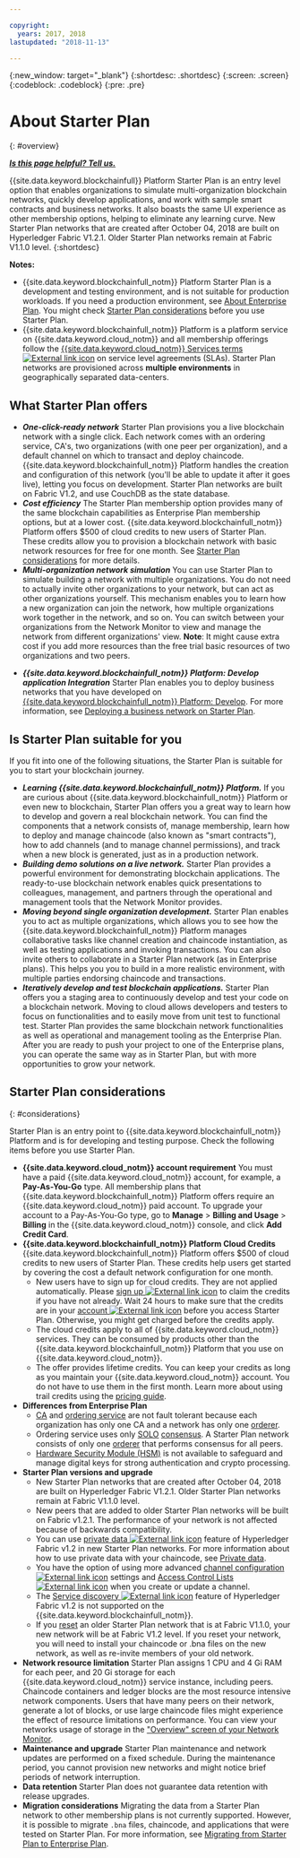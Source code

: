 ```yaml
---

copyright:
  years: 2017, 2018
lastupdated: "2018-11-13"

---
```


{:new_window: target="_blank"}
{:shortdesc: .shortdesc}
{:screen: .screen}
{:codeblock: .codeblock}
{:pre: .pre}

# About Starter Plan
{: #overview}


***[Is this page helpful? Tell us.](https://www.surveygizmo.com/s3/4501493/IBM-Blockchain-Documentation)***


{{site.data.keyword.blockchainfull}} Platform Starter Plan is an entry level option that enables organizations to simulate multi-organization blockchain networks, quickly develop applications, and work with sample smart contracts and business networks. It also boasts the same UI experience as other membership options, helping to eliminate any learning curve. New Starter Plan networks that are created after October 04, 2018 are built on Hyperledger Fabric V1.2.1. Older Starter Plan networks remain at Fabric V1.1.0 level.
{:shortdesc}

**Notes:**
- {{site.data.keyword.blockchainfull_notm}} Platform Starter Plan is a development and testing environment, and is not suitable for production workloads. If you need a production environment, see [About Enterprise Plan](enterprise_plan.html). You might check [Starter Plan considerations](#considerations) before you use Starter Plan.
- {{site.data.keyword.blockchainfull_notm}} Platform is a platform service on {{site.data.keyword.cloud_notm}} and all membership offerings follow the [{{site.data.keyword.cloud_notm}} Services terms ![External link icon](images/external_link.svg "External link icon")](https://www-03.ibm.com/software/sla/sladb.nsf/sla/bm-6605-13 "{{site.data.keyword.cloud_notm}} Services terms") on service level agreements (SLAs). Starter Plan networks are provisioned across **multiple environments** in geographically separated data-centers.

## What Starter Plan offers

- **_One-click-ready network_**
    Starter Plan provisions you a live blockchain network with a single click. Each network comes with an ordering service, CA's, two organizations (with one peer per organization), and a default channel on which to transact and deploy chaincode. {{site.data.keyword.blockchainfull_notm}} Platform handles the creation and configuration of this network (you'll be able to update it after it goes live), letting you focus on development. Starter Plan networks are built on Fabric V1.2, and use CouchDB as the state database. <!--The free trial provides you up to two organizations and two peers.-->
- **_Cost efficiency_**
    The Starter Plan membership option provides many of the same blockchain capabilities as Enterprise Plan membership options, but at a lower cost. {{site.data.keyword.blockchainfull_notm}} Platform offers $500 of cloud credits to new users of Starter Plan. These credits allow you to provision a blockchain network with basic network resources for free for one month. See [Starter Plan considerations](#starter-plan-considerations) for more details.
- **_Multi-organization network simulation_**
    You can use Starter Plan to simulate building a network with multiple organizations. You do not need to actually invite other organizations to your network, but can act as other organizations yourself. This mechanism enables you to learn how a new organization can join the network, how multiple organizations work together in the network, and so on. You can switch between your organizations from the Network Monitor to view and manage the network from different organizations' view.
    **Note**: It might cause extra cost if you add more resources than the free trial basic resources of two organizations and two peers.
<!-- - **_Easy to deploy sample applications_**
    Starter Plan uses the Toolchain service in {{site.data.keyword.cloud_notm}} to deploy samples with simple clicks. After you deploy and launch a sample, the chaincode and applications automatically run for your blockchain network. For more information about sample applications, see [Deploying sample applications](howto/prebuilt_samples.html). -->
- **_{{site.data.keyword.blockchainfull_notm}} Platform: Develop application Integration_**
    Starter Plan enables you to deploy business networks that you have developed on [{{site.data.keyword.blockchainfull_notm}} Platform: Develop](https://blockchaindevelop.mybluemix.net/login). For more information, see [Deploying a business network on Starter Plan](develop_starter.html).

## Is Starter Plan suitable for you

If you fit into one of the following situations, the Starter Plan is suitable for you to start your blockchain journey.
- **_Learning {{site.data.keyword.blockchainfull_notm}} Platform._**
    If you are curious about {{site.data.keyword.blockchainfull_notm}} Platform or even new to blockchain, Starter Plan offers you a great way to learn how to develop and govern a real blockchain network. You can find the components that a network consists of, manage membership, learn how to deploy and manage chaincode (also known as "smart contracts"), how to add channels (and to manage channel permissions), and track when a new block is generated, just as in a production network.
- **_Building demo solutions on a live network._**
    Starter Plan provides a powerful environment for demonstrating blockchain applications. The ready-to-use blockchain network enables quick presentations to colleagues, management, and partners through the operational and management tools that the Network Monitor provides.
- **_Moving beyond single organization development._**
    Starter Plan enables you to act as multiple organizations, which allows you to see how the {{site.data.keyword.blockchainfull_notm}} Platform manages collaborative tasks like channel creation and chaincode instantiation, as well as testing applications and invoking transactions. You can also invite others to collaborate in a Starter Plan network (as in Enterprise plans). This helps you you to build in a more realistic environment, with multiple parties endorsing chaincode and transactions.
- **_Iteratively develop and test blockchain applications._**
    Starter Plan offers you a staging area to continuously develop and test your code on a blockchain network. Moving to cloud allows developers and testers to focus on functionalities and to easily move from unit test to functional test. Starter Plan provides the same blockchain network functionalities as well as operational and management tooling as the Enterprise Plan. After you are ready to push your project to one of the Enterprise plans, you can operate the same way as in Starter Plan, but with more opportunities to grow your network.


## Starter Plan considerations
{: #considerations}

Starter Plan is an entry point to {{site.data.keyword.blockchainfull_notm}} Platform and is for developing and testing purpose.  Check the following items before you use Starter Plan.

- **{{site.data.keyword.cloud_notm}} account requirement**
    You must have a paid {{site.data.keyword.cloud_notm}} account, for example, a **Pay-As-You-Go** type. All membership plans that {{site.data.keyword.blockchainfull_notm}} Platform offers require an  {{site.data.keyword.cloud_notm}} paid account. To upgrade your account to a Pay-As-You-Go type, go to **Manage** > **Billing and Usage** > **Billing** in the {{site.data.keyword.cloud_notm}} console, and click **Add Credit Card**.
- **{{site.data.keyword.blockchainfull_notm}} Platform Cloud Credits**
    {{site.data.keyword.blockchainfull_notm}} Platform offers $500 of cloud credits to new users of Starter Plan. These credits help users get started by covering the cost a default network configuration for one month.
    - New users have to sign up for cloud credits. They are not applied automatically. Please [sign up ![External link icon](images/external_link.svg "External link icon")](https://www.ibm.com/account/reg/us-en/signup?formid=urx-32798 "sign up") to claim the credits if you have not already. Wait 24 hours to make sure that the credits are in your [account ![External link icon](images/external_link.svg "External link icon")](https://console.bluemix.net/docs/billing-usage/viewing_usage.html#credits "account") before you access Starter Plan. Otherwise, you might get charged before the credits apply.
    - The cloud credits apply to all of {{site.data.keyword.cloud_notm}} services. They can be consumed by products other than the {{site.data.keyword.blockchainfull_notm}} Platform that you use on {{site.data.keyword.cloud_notm}}.
    - The offer provides lifetime credits. You can keep your credits as long as you maintain your {{site.data.keyword.cloud_notm}} account. You do not have to use them in the first month.
    Learn more about using trail credits using the [pricing guide](howto/pricing.html#starter-plan-pricing).
- **Differences from Enterprise Plan**
    - [CA](glossary.html#ca) and [ordering service](glossary.html#orderer) are not fault tolerant because each organization has only one CA and a network has only one [orderer](glossary.html#orderer).
    - Ordering service uses only [SOLO](glossary.html#solo) [consensus](glossary.html#consensus). A Starter Plan network consists of only one [orderer](glossary.html#orderer) that performs consensus for all peers.
    - [Hardware Security Module (HSM)](glossary.html#hsm) is not available to safeguard and manage digital keys for strong authentication and crypto processing.
- **Starter Plan versions and upgrade**
    - New Starter Plan networks that are created after October 04, 2018 are built on Hyperledger Fabric V1.2.1. Older Starter Plan networks remain at Fabric V1.1.0 level.
    - New peers that are added to older Starter Plan networks will be built on Fabric v1.2.1. The performance of your network is not affected because of backwards compatibility.
    - You can use [private data ![External link icon](images/external_link.svg "External link icon")](https://hyperledger-fabric.readthedocs.io/en/release-1.2/private-data-arch.html "private data") feature of Hyperledger Fabric v1.2 in new Starter Plan networks. For more information about how to use private data with your chaincode, see [Private data](howto/develop_chaincode.html#private-data).
    - You have the option of using more advanced [channel configuration ![External link icon](images/external_link.svg "External link icon")](https://hyperledger-fabric.readthedocs.io/en/latest/config_update.html "channel configuration") settings and [Access Control Lists ![External link icon](images/external_link.svg "External link icon")](https://hyperledger-fabric.readthedocs.io/en/latest/access_control.html "Access Control Lists") when you create or update a channel.
    - The [Service discovery ![External link icon](images/external_link.svg "External link icon")](https://hyperledger-fabric.readthedocs.io/en/release-1.2/discovery-overview.html "service discovery") feature of Hyperledger Fabric v1.2 is not supported on the {{site.data.keyword.blockchainfull_notm}}.
    - If you [reset](dashboard.html#reset-network) an older Starter Plan network that is at Fabric V1.1.0, your new network will be at Fabric V1.2 level. If you reset your network, you will need to install your chaincode or .bna files on the new network, as well as re-invite members of your old network.
- **Network resource limitation**
    Starter Plan assigns 1 CPU and 4 Gi RAM for each peer, and 20 Gi storage for each {{site.data.keyword.cloud_notm}} service instance, including peers. Chaincode containers and ledger blocks are the most resource intensive network components. Users that have many peers on their network, generate a lot of blocks, or use large chaincode files might experience the effect of resource limitations on performance. You can view your networks usage of storage in the ["Overview" screen of your Network Monitor](dashboard.html#storage).
- **Maintenance and upgrade**
    Starter Plan maintenance and network updates are performed on a fixed schedule. During the maintenance period, you cannot provision new networks and might notice brief periods of network interruption.
- **Data retention**
    Starter Plan does not guarantee data retention with release upgrades.
- **Migration considerations**
    Migrating the data from a Starter Plan network to other membership plans is not currently supported. However, it is possible to migrate `.bna` files, chaincode, and applications that were tested on Starter Plan. For more information, see [Migrating from Starter Plan to Enterprise Plan](howto/migrate_sp_ep.html).
